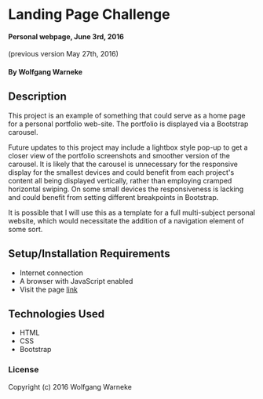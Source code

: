 # Landing Page Challenge

#### Personal webpage, June 3rd, 2016
(previous version May 27th, 2016)

#### By Wolfgang Warneke

## Description

This project is an example of something that could serve as a home page for a personal portfolio web-site.  The portfolio is displayed via a Bootstrap carousel.

Future updates to this project may include a lightbox style pop-up to get a closer view of the portfolio screenshots and smoother version of the carousel. It is likely that the carousel is unnecessary for the responsive display for the smallest devices and could benefit from each project's content all being displayed vertically, rather than employing cramped horizontal swiping. On some small devices the responsiveness is lacking and could benefit from setting different breakpoints in Bootstrap.

It is possible that I will use this as a template for a full multi-subject personal website, which would necessitate the addition of a navigation element of some sort.

## Setup/Installation Requirements

* Internet connection
* A browser with JavaScript enabled
* Visit the page [link](http://wolfgangwarneke.github.io/Loading-Page-Challenge "here")

## Technologies Used

* HTML
* CSS
* Bootstrap

### License

Copyright (c) 2016 Wolfgang Warneke

